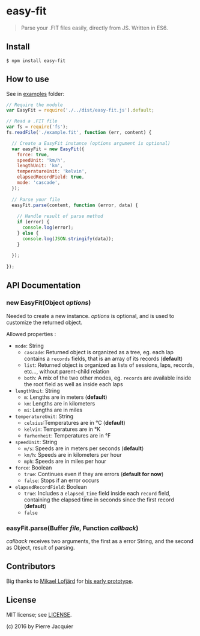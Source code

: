 # easy-fit

> Parse your .FIT files easily, directly from JS.
> Written in ES6.


## Install

```
$ npm install easy-fit
```

## How to use

See in [examples](./examples) folder:

```javascript
// Require the module
var EasyFit = require('./../dist/easy-fit.js').default;

// Read a .FIT file
var fs = require('fs');
fs.readFile('./example.fit', function (err, content) {

  // Create a EasyFit instance (options argument is optional)
  var easyFit = new EasyFit({
    force: true,
    speedUnit: 'km/h',
    lengthUnit: 'km',
    temperatureUnit: 'kelvin',
    elapsedRecordField: true,
    mode: 'cascade',
  });
  
  // Parse your file
  easyFit.parse(content, function (error, data) {
  
    // Handle result of parse method
    if (error) {
      console.log(error);
    } else {
      console.log(JSON.stringify(data));
    }
    
  });
  
});
```

## API Documentation
### new EasyFit(Object _options_)
Needed to create a new instance. _options_ is optional, and is used to customize the returned object.

Allowed properties :
- `mode`: String
  - `cascade`: Returned object is organized as a tree, eg. each lap contains a `records` fields, that is an array of its records (**default**)
  - `list`: Returned object is organized as lists of sessions, laps, records, etc..., without parent-child relation
  - `both`: A mix of the two other modes, eg. `records` are available inside the root field as well as inside each laps
- `lengthUnit`: String
  - `m`: Lengths are in meters (**default**)
  - `km`: Lengths are in kilometers
  - `mi`: Lengths are in miles
- `temperatureUnit`: String
  - `celsius`:Temperatures are in °C (**default**)
  - `kelvin`: Temperatures are in °K
  - `farhenheit`: Temperatures are in °F
- `speedUnit`: String
  - `m/s`: Speeds are in meters per seconds (**default**)
  - `km/h`: Speeds are in kilometers per hour
  - `mph`: Speeds are in miles per hour
- `force`: Boolean
  - `true`: Continues even if they are errors (**default for now**)
  - `false`: Stops if an error occurs
- `elapsedRecordField`: Boolean
  - `true`: Includes a `elapsed_time` field inside each `record` field, containing the elapsed time in seconds since the first record (**default**)
  - `false`

### easyFit.parse(Buffer _file_, Function _callback_)
_callback_ receives two arguments, the first as a error String, and the second as Object, result of parsing.

## Contributors

Big thanks to [Mikael Lofjärd](https://github.com/mlofjard) for [his early prototype](https://github.com/mlofjard/jsonfit).

## License

MIT license; see [LICENSE](./LICENSE).

(c) 2016 by Pierre Jacquier
